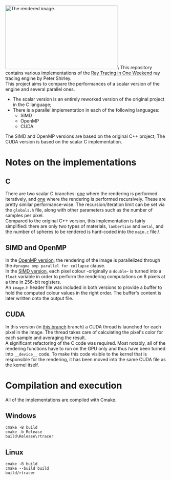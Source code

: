 <img src="https://github.com/user-attachments/assets/8bf7ab3c-c043-4022-9a48-e0e025e3d684" alt="The rendered image." width="350" height="200">\\
This repository contains various implementations of the [Ray Tracing in One Weekend](https://github.com/RayTracing/raytracing.github.io) ray tracing engine by Peter Shirley.\
This project aims to compare the performances of a scalar version of the engine and several parallel ones.
- The scalar version is an entirely reworked version of the original project in the C language;
- There is a parallel implementation in each of the following languages:
   - SIMD
   - OpenMP
   - CUDA

The SIMD and OpenMP versions are based on the original C++ project; The CUDA version is based on the scalar C implementation.
# Notes on the implementations
## C
There are two scalar C branches: [one](https://github.com/Nicolo02/project_rtracer/tree/c_iterative) where the rendering is performed iteratively, and [one](https://github.com/Nicolo02/project_rtracer/tree/c_recursive) where the rendering is performed recursively. These are pretty similar performance-wise. The recursion/iteration limit can be set via the `globals.h` file, along with other parameters such as the number of samples per pixel.\
Compared to the original C++ version, this implementation is fairly simplified: there are only two types of materials, `lambertian` and `metal`, and the number of spheres to be rendered is hard-coded into the `main.c` file.\
## SIMD and OpenMP
In the [OpenMP version](https://github.com/Nicolo02/project_rtracer/tree/OpenMP), the rendering of the image is parallelized through the `#pragma omp parallel for collapse` clause.\
In the [SIMD version](https://github.com/Nicolo02/project_rtracer/tree/SIMD), each pixel colour -originally a `double`- is turned into a `float` variable in order to perform the rendering computations on 8 pixels at a time in 256-bit registers.\
An `image.h` header file was included in both versions to provide a buffer to hold the computed colour values in the right order. The buffer's content is later written onto the output file.
## CUDA
In this version (in [this branch](https://github.com/Nicolo02/project_rtracer/tree/cuda) branch) a CUDA thread is launched for each pixel in the image. The thread takes care of calculating the pixel's color for each sample and averaging the result.\
A significant refactoring of the C code was required. Most notably, all of the rendering functions have to run on the GPU only and thus have been turned into `__device__` code. To make this code visible to the kernel that is responsible for the rendering, it has been moved into the same CUDA file as the kernel itself.
# Compilation and execution
All of the implementations are compiled with Cmake.
## Windows
```
cmake -B build
cmake -b Release
build\Release\rtracer
```
## Linux
```
cmake -B build
cmake --build build
build/rtracer
```
